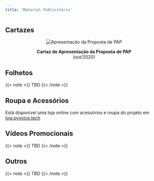 ```yaml
---
title: 'Material Publicitário'
---
```


## Cartazes

<center>

![Apresentação da Proposta de PAP](https://assets.pyvoice.tech/wordpress/ProjetoPAP-Cartaz_pyVoice.png)

**Cartaz de Apresentação da Proposta de PAP** <br> (out/2020)

</center>

## Folhetos

{{< note >}}
TBD
{{< /note >}}

## Roupa e Acessórios

Está disponível uma loja online com acessórios e roupa do projeto em [loja.pyvoice.tech](https://loja.pyvoice.tech)

## Vídeos Promocionais

{{< note >}}
TBD
{{< /note >}}

## Outros

{{< note >}}
TBD
{{< /note >}}

